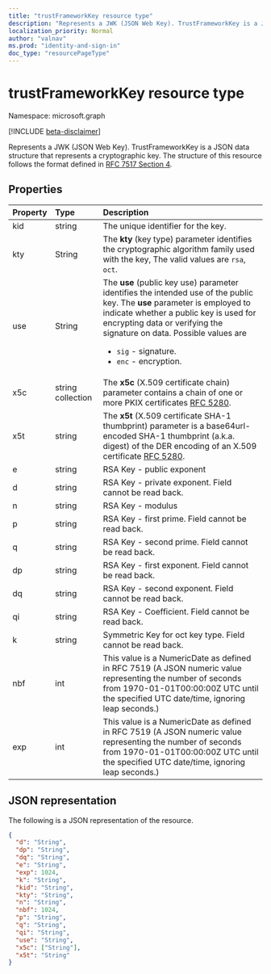 ```yaml
---
title: "trustFrameworkKey resource type"
description: "Represents a JWK (JSON Web Key). TrustFrameworkKey is a JSON data structure that represents a cryptographic key. The structure of this resource follows the format defined in RFC 7517 Section 4."
localization_priority: Normal
author: "valnav"
ms.prod: "identity-and-sign-in"
doc_type: "resourcePageType"
---
```


# trustFrameworkKey resource type

Namespace: microsoft.graph

[!INCLUDE [beta-disclaimer](../../includes/beta-disclaimer.md)]

Represents a JWK (JSON Web Key). TrustFrameworkKey is a JSON data structure that represents a cryptographic key. The structure of this resource follows the format defined in [RFC 7517 Section 4](https://tools.ietf.org/html/rfc7517#section-4).

## Properties

| Property     | Type        | Description |
|:-------------|:------------|:------------|
| kid | string | The unique identifier for the key.   |
| kty | String | The **kty** (key type) parameter identifies the cryptographic algorithm family used with the key, The valid values are `rsa`, `oct`. |
| use | String | The **use** (public key use) parameter identifies the intended use of the public key.  The **use** parameter is employed to indicate whether a public key is used for encrypting data or verifying the signature on data. Possible values are<ul><li>`sig` - signature.</li><li> `enc` - encryption.</li></ul>   |
| x5c | string collection | The **x5c** (X.509 certificate chain) parameter contains a chain of one or more PKIX certificates [RFC 5280](https://tools.ietf.org/html/rfc5280). |
| x5t | string | The **x5t** (X.509 certificate SHA-1 thumbprint) parameter is a base64url-encoded SHA-1 thumbprint (a.k.a. digest) of the DER encoding of an X.509 certificate [RFC 5280](https://tools.ietf.org/html/rfc5280). |
| e | string | RSA Key - public exponent |
| d| string | RSA Key - private exponent. Field cannot be read back. |
| n | string | RSA Key - modulus |
| p | string | RSA Key - first prime. Field cannot be read back. |
| q | string | RSA Key - second prime. Field cannot be read back. |
| dp | string | RSA Key - first exponent. Field cannot be read back. |
| dq | string | RSA Key - second exponent. Field cannot be read back. |
| qi | string | RSA Key - Coefficient. Field cannot be read back. |
| k | string | Symmetric Key for oct key type. Field cannot be read back.   |
| nbf | int | This value is a NumericDate as defined in RFC 7519 (A JSON numeric value representing the number of seconds from 1970-01-01T00:00:00Z UTC until the specified UTC date/time, ignoring leap seconds.) |
| exp | int | This value is a NumericDate as defined in RFC 7519 (A JSON numeric value representing the number of seconds from 1970-01-01T00:00:00Z UTC until the specified UTC date/time, ignoring leap seconds.) |



## JSON representation

The following is a JSON representation of the resource.

<!-- {
  "blockType": "resource",
  "optionalProperties": [

  ],
  "@odata.type": "microsoft.graph.trustFrameworkKey",
  "baseType": null
}-->

```json
{
  "d": "String",
  "dp": "String",
  "dq": "String",
  "e": "String",
  "exp": 1024,
  "k": "String",
  "kid": "String",
  "kty": "String",
  "n": "String",
  "nbf": 1024,
  "p": "String",
  "q": "String",
  "qi": "String",
  "use": "String",
  "x5c": ["String"],
  "x5t": "String"
}
```

<!-- uuid: 16cd6b66-4b1a-43a1-adaf-3a886856ed98
2019-02-04 14:57:30 UTC -->
<!-- {
  "type": "#page.annotation",
  "description": "trustFrameworkKey resource",
  "keywords": "",
  "section": "documentation",
  "tocPath": ""
}-->


